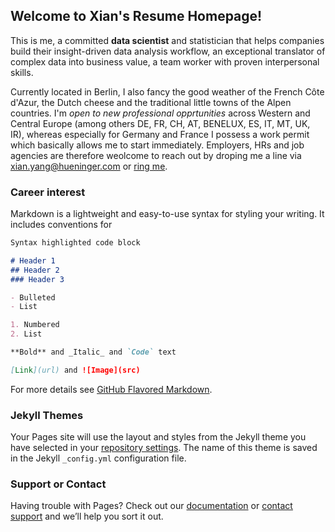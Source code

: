## Welcome to Xian's Resume Homepage!

  This is me, a committed __data scientist__ and statistician that helps companies build their insight-driven data analysis workflow, an exceptional translator of complex data into business value, a team worker with proven interpersonal skills.  
  
  Currently located in Berlin, I also fancy the good weather of the French Côte d'Azur, the Dutch cheese and the traditional little towns of the Alpen countries. I'm _open to new professional opprtunities_ across Western and Central Europe (among others DE, FR, CH, AT, BENELUX, ES, IT, MT, UK, IR), whereas especially for Germany and France I possess a work permit which basically allows me to start immediately. Employers, HRs and job agencies are therefore weolcome to reach out by droping me a line via [xian.yang@hueninger.com](mailto:xian.yang@hueninger.com) or [ring me](+33695634584).  
  


### Career interest

Markdown is a lightweight and easy-to-use syntax for styling your writing. It includes conventions for

```markdown
Syntax highlighted code block

# Header 1
## Header 2
### Header 3

- Bulleted
- List

1. Numbered
2. List

**Bold** and _Italic_ and `Code` text

[Link](url) and ![Image](src)
```

For more details see [GitHub Flavored Markdown](https://guides.github.com/features/mastering-markdown/).

### Jekyll Themes

Your Pages site will use the layout and styles from the Jekyll theme you have selected in your [repository settings](https://github.com/Alsaxian/alsaxian.github.io/settings). The name of this theme is saved in the Jekyll `_config.yml` configuration file.

### Support or Contact

Having trouble with Pages? Check out our [documentation](https://help.github.com/categories/github-pages-basics/) or [contact support](https://github.com/contact) and we’ll help you sort it out.
